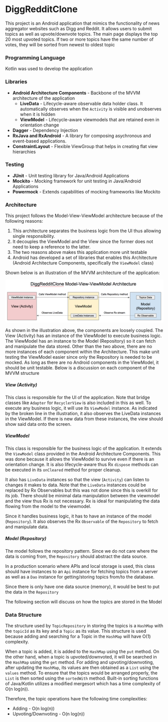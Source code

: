 # DiggRedditClone
This project is an Android application that mimics the functionality of news aggregator websites such as Digg and Reddit. It allows users to submit topics as well as upvote/downvote topics. The main page displays the top 20 most upvoted topics. If two or more topics have the same number of votes, they will be sorted from newest to oldest topic 

### Programming Language
Kotlin was used to develop the application

### Libraries
* __Android Architecture Components__ - Backbone of the MVVM architecture of the application
    * __LiveData__ - Lifecycle-aware observable data holder class. It automatically observes when the `Activity` is visible and unobserves when it is hidden
    * __ViewModel__ - Lifecycle-aware viewmodels that are retained even in orientation change
* __Dagger__ - Dependency Injection
* __RxJava and RxAndroid__ - A library for composing asychronous and event-based applications.
* __ConstraintLayout__ - Flexible ViewGroup that helps in creating flat view hierarchies

### Testing
* __JUnit__ - Unit testing library for Java/Android Applications
* __Mockito__ - Mocking framework for unit testing in Java/Android Applications 
* __Powermock__ - Extends capabilities of mocking frameworks like Mockito

### Architecture
This project follows the Model-View-ViewModel architecture because of the following reasons:
1. This architecture separates the business logic from the UI thus allowing single responsibility. 
2. It decouples the ViewModel and the View since the former does not need to keep a reference to the latter.
3. The two reasons above makes this application more unit testable
4. Android has developed a set of libraries that enables this Architecture (Android Architecture Components, specifically the `ViewModel` class)

Shown below is an illustration of the MVVM architecture of the application:

![alt text](https://github.com/kssilvoza/DiggRedditClone/blob/dev/markdown/DiggRedditClone_MVVM_Architecture.png "Architecture")

As shown in the illustration above, the components are loosely coupled. The View (Activity) has an instance of the ViewModel to execute business logic. The ViewModel has an instance to the Model (Repository) so it can fetch and manipulate the data stored. Other than the two above, there are no more instances of each component within the Architecture. This make unit testing the ViewModel easier since only the Repository is needed to be mocked. As long as there are no Android components in the ViewModel, it should be unit testable. Below is a discussion on each component of the MVVM structure

##### View (Activity)
This class is responsible for the UI of the application. Note that bridge classes like `Adapter` for `RecyclerView` is also included in this as well. To execute any business logic, it will use its `ViewModel` instance. As indicated by the broken line in the illustration, it also observes the LiveData instances in the ViewModel. If there is new data from these instances, the view should show said data onto the screen. 

##### ViewModel

This class is responsible for the business logic of the application. It extends the `ViewModel` class provided in the Android Architecture Components. This was done because it allows the ViewModel to survive even if there is an orientation change. It is also lifecycle-aware thus Rx `dispose` methods can be executed in its `onCleared` method for proper cleanup. 

It also has `LiveData` instances so that the view (`Activity`) can listen to  changes it makes to data. Note that the `LiveData` instances could be replaced by Rx Observables but this was not done since this is overkill for its job. There should be minimal data manipulation between the viewmodel and the view thus Rx is not necessary. Rx is ideal for manipulating the data flowing from the model to the viewmodel. 

Since it handles business logic, it has to have an instance of the model (`Repository`). It also observes the Rx `Observable` of the `Repository` to fetch and manipulate data. 

##### Model (Repository)
The model follows the repository pattern. Since we do not care where the data is coming from, the `Repository` should abstract the data source.

In a production scenario where APIs and local storage is used, this class should have instances to an `Api` instance for fetching topics from a server as well as a `Dao` instance for getting/storing topics from/to the database.

Since there is only have one data source (memory), it would be best to put the data in the `Repository`

The following section will discuss on how the topics are stored in the Model

### Data Structure
The structure used by `TopicRepository` in storing the topics is a `HashMap` with the `topicId` as its key and a `Topic` as its value. This structure is used because adding and searching for a Topic in the `HashMap` will have O(1) complexity. 

When a topic is added, it is added to the `HashMap` using the `put` method. On the other hand, when a topic is upvoted/downvoted, it will be searched in the `HashMap` using the `get` method. For adding and upvoting/downvoting, after updating the `HashMap`, its values are then obtained as a `List` using the `values` method. To ensure that the topics would be arranged properly, the `List` is then sorted using the `sortedWith` method. Built-in sorting functions of Java/Kotlin utilizes a modified mergesort which has a time complexity of O(n log(n)). 

Therefore, the topic operations have the following time complexities: 
* Adding - O(n log(n))
* Upvoting/Downvoting - O(n log(n))
